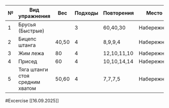 
| №   | Вид упражнения                  | Вес   | Подходы | Повторения  | Место      |
| --- | ------------------------------- | ----- | ------- | ----------- | ---------- |
| 1   | Брусья (Быстрые)                |       | 3       | 60,40,30    | Набережная |
| 2   | Бицепс штанга                   | 40,50 | 4       | 8,9,9,4     | Набережная |
| 3   | Жим лежа                        | 80    | 4       | 12,10,11,10 | Набережная |
| 4   | Присед                          | 60    | 4       | 10,10,14,14 | Набережная |
| 5   | Тяга штанги стоя средним хватом | 50,60 | 4       | 7,7,7,5     | Набережная |

#Excercise
[[16.09.2025]]